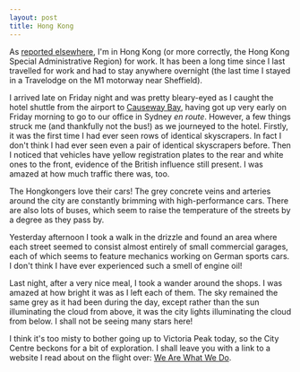 ```yaml
---
layout: post
title: Hong Kong
---
```


As [reported
elsewhere](https://thribble.blogspot.com/2008/02/petes-gone-to-hk.html), I'm in
Hong Kong (or more correctly, the Hong Kong Special Administrative Region) for
work. It has been a long time since I last travelled for work and had to stay
anywhere overnight (the last time I stayed in a Travelodge on the M1 motorway
near Sheffield).


I arrived late on Friday night and was pretty bleary-eyed as I caught the hotel
shuttle from the airport to [Causeway
Bay](https://en.wikipedia.org/wiki/Causeway_Bay), having got up very early on
Friday morning to go to our office in Sydney _en route_. However, a few things
struck me (and thankfully not the bus!) as we journeyed to the hotel. Firstly,
it was the first time I had ever seen rows of identical skyscrapers. In fact I
don't think I had ever seen even a pair of identical skyscrapers before. Then I
noticed that vehicles have yellow registration plates to the rear and white ones
to the front, evidence of the British influence still present. I was amazed at
how much traffic there was, too.


The Hongkongers love their cars! The grey concrete veins and arteries around the
city are constantly brimming with high-performance cars. There are also lots of
buses, which seem to raise the temperature of the streets by a degree as they
pass by.


Yesterday afternoon I took a walk in the drizzle and found an area where each
street seemed to consist almost entirely of small commercial garages, each of
which seems to feature mechanics working on German sports cars. I don't think I
have ever experienced such a smell of engine oil!


Last night, after a very nice meal, I took a wander around the shops. I was
amazed at how bright it was as I left each of them. The sky remained the same
grey as it had been during the day, except rather than the sun illuminating the
cloud from above, it was the city lights illuminating the cloud from below. I
shall not be seeing many stars here!


I think it's too misty to bother going up to Victoria Peak today, so the City
Centre beckons for a bit of exploration. I shall leave you with a link to a
website I read about on the flight over: [We Are What We
Do](https://www.wearewhatwedo.org/).

